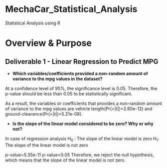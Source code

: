 # MechaCar_Statistical_Analysis
Statistical Analysis using R

# Overview & Purpose


## Deliverable 1 - Linear Regression to Predict MPG

- **Which variables/coefficients provided a non-random amount of variance to the mpg values in the dataset?**

At a confidence level of 95%, the significance level is 0.05. Therefore, the p-value should be less than 0.05 to be statistically significant.

As a result, the variables or coefficients that provides a non-random amount of variance to the mpg values are vehicle length(Pr(>|t|)=2.60e-12) and ground-clearance(Pr(>|t|)=5.21e-08).

- **Is the slope of the linear model considered to be zero? Why or why not?**

In case of regression analysis
H<sub>0</sub> : The slope of the linear model is zero
H<sub>1</sub>: The slope of the linear model is not zero

p-value=5.35e-11
p-value<0.05
Therefore, we reject the null hypothesis, which means that the slope of the linear model is not zero.
